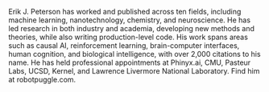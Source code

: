 Erik J. Peterson has worked and published across ten fields, including machine learning, nanotechnology, chemistry, and neuroscience. He has led research in both industry and academia, developing new methods and theories, while also writing production-level code. His work spans areas such as causal AI, reinforcement learning, brain-computer interfaces, human cognition, and biological intelligence, with over 2,000 citations to his name. He has held professional appointments at Phinyx.ai, CMU, Pasteur Labs, UCSD, Kernel, and Lawrence Livermore National Laboratory. Find him at robotpuggle.com.